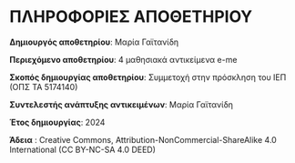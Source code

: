 # ΠΛΗΡΟΦΟΡΙΕΣ ΑΠΟΘΕΤΗΡΙΟΥ

**Δημιουργός αποθετηρίου**: Μαρία Γαϊτανίδη

**Περιεχόμενο αποθετηρίου**: 4 μαθησιακά αντικείμενα e-me

**Σκοπός δημιουργίας αποθετηρίου**: Συμμετοχή στην πρόσκληση του ΙΕΠ (ΟΠΣ ΤΑ 5174140)

**Συντελεστής ανάπτυξης αντικειμένων**: Μαρία Γαϊτανίδη

**Έτος δημιουργίας**: 2024

**Άδεια** : Creative Commons, Attribution-NonCommercial-ShareAlike 4.0 International (CC BY-NC-SA 4.0 DEED)

